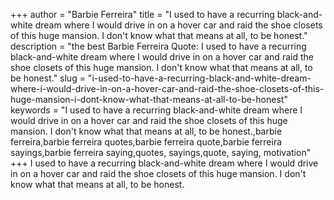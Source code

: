 +++
author = "Barbie Ferreira"
title = "I used to have a recurring black-and-white dream where I would drive in on a hover car and raid the shoe closets of this huge mansion. I don't know what that means at all, to be honest."
description = "the best Barbie Ferreira Quote: I used to have a recurring black-and-white dream where I would drive in on a hover car and raid the shoe closets of this huge mansion. I don't know what that means at all, to be honest."
slug = "i-used-to-have-a-recurring-black-and-white-dream-where-i-would-drive-in-on-a-hover-car-and-raid-the-shoe-closets-of-this-huge-mansion-i-dont-know-what-that-means-at-all-to-be-honest"
keywords = "I used to have a recurring black-and-white dream where I would drive in on a hover car and raid the shoe closets of this huge mansion. I don't know what that means at all, to be honest.,barbie ferreira,barbie ferreira quotes,barbie ferreira quote,barbie ferreira sayings,barbie ferreira saying,quotes, sayings,quote, saying, motivation"
+++
I used to have a recurring black-and-white dream where I would drive in on a hover car and raid the shoe closets of this huge mansion. I don't know what that means at all, to be honest.
